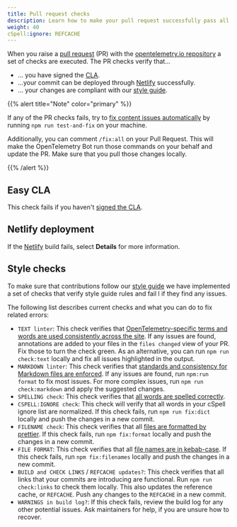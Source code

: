 ```yaml
---
title: Pull request checks
description: Learn how to make your pull request successfully pass all checks
weight: 40
cSpell:ignore: REFCACHE
---
```


When you raise a
[pull request](https://docs.github.com/en/get-started/learning-about-github/github-glossary#pull-request)
(PR) with the
[opentelemetry.io repository](https://github.com/open-telemetry/opentelemetry.io)
a set of checks are executed. The PR checks verify that...

- … you have signed the [CLA](#easy-cla).
- …your commit can be deployed through [Netlify](#netlify-deployment)
  successfully.
- … your changes are compliant with our [style guide](#style-checks).

{{% alert title="Note" color="primary" %}}

If any of the PR checks fails, try to
[fix content issues automatically](/docs/contributing/#fix-content-issues-automatically)
by running `npm run test-and-fix` on your machine.

Additionally, you can comment `/fix:all` on your Pull Request. This will make
the OpenTelemetry Bot run those commands on your behalf and update the PR. Make
sure that you pull those changes locally.

{{% /alert %}}

## Easy CLA

This check fails if you haven't
[signed the CLA](/docs/contributing/#sign-the-cla).

## Netlify deployment

If the [Netlify](https://www.netlify.com/) build fails, select **Details** for
more information.

## Style checks

To make sure that contributions follow our
[style guide](/docs/contributing/style-guide) we have implemented a set of
checks that verify style guide rules and fail l if they
find any issues.

The following list describes current checks and what you can do to fix
related errors:

- `TEXT linter`: This check verifies that
  [OpenTelemetry-specific terms and words are used consistently across the site](/docs/contributing/style-guide#opentelemetryio-word-list).
  If any issues are found, annotations are added to your files in the
  `files changed` view of your PR. Fix those to turn the check green. As an
  alternative, you can run `npm run check:text` locally and fix all issues
  highlighted in the output.
- `MARKDOWN linter`: This check verifies that
  [standards and consistency for Markdown files are enforced](/docs/contributing/style-guide#markdown-standards).
  If any issues are found, run `npm:run format` to fix most issues. For more
  complex issues, run `npm run check:markdown` and apply the suggested changes.
- `SPELLING check`: This check verifies that
  [all words are spelled correctly](/docs/contributing/style-guide#spell-checking).
- `CSPELL:IGNORE check`: This check will verify that all words in your cSpell
  ignore list are normalized. If this check fails, run `npm run fix:dict`
  locally and push the changes in a new commit.
- `FILENAME check`: This check verifies that all
  [files are formatted by prettier](/docs/contributing/style-guide#file-format).
  If this check fails, run `npm fix:format` locally and push the changes in a
  new commit.
- `FILE FORMAT`: This check verifies that all
  [file names are in kebab-case](/docs/contributing/style-guide#file-names). If
  this check fails, run `npm fix:filenames` locally and push the changes in a
  new commit.
- `BUILD and CHECK LINKS` / `REFCACHE updates?`: This check verifies that all
  links that your commits are introducing are functional. Run
  `npm run check:links` to check them locally. This also updates the reference cache,
  or `REFCACHE`. Push any changes to the `REFCACHE` in a new commit.
- `WARNINGS in build log?`: If this check fails, review the build log for any
  other potential issues. Ask maintainers for help, if you are unsure how to
  recover.
